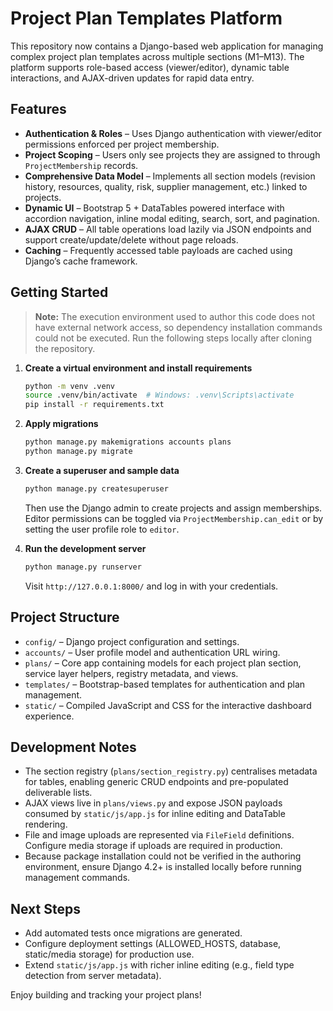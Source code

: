 # Project Plan Templates Platform

This repository now contains a Django-based web application for managing complex project plan templates across multiple sections (M1–M13). The platform supports role-based access (viewer/editor), dynamic table interactions, and AJAX-driven updates for rapid data entry.

## Features

- **Authentication & Roles** – Uses Django authentication with viewer/editor permissions enforced per project membership.
- **Project Scoping** – Users only see projects they are assigned to through `ProjectMembership` records.
- **Comprehensive Data Model** – Implements all section models (revision history, resources, quality, risk, supplier management, etc.) linked to projects.
- **Dynamic UI** – Bootstrap 5 + DataTables powered interface with accordion navigation, inline modal editing, search, sort, and pagination.
- **AJAX CRUD** – All table operations load lazily via JSON endpoints and support create/update/delete without page reloads.
- **Caching** – Frequently accessed table payloads are cached using Django’s cache framework.

## Getting Started

> **Note:** The execution environment used to author this code does not have external network access, so dependency installation commands could not be executed. Run the following steps locally after cloning the repository.

1. **Create a virtual environment and install requirements**
   ```bash
   python -m venv .venv
   source .venv/bin/activate  # Windows: .venv\Scripts\activate
   pip install -r requirements.txt
   ```

2. **Apply migrations**
   ```bash
   python manage.py makemigrations accounts plans
   python manage.py migrate
   ```

3. **Create a superuser and sample data**
   ```bash
   python manage.py createsuperuser
   ```
   Then use the Django admin to create projects and assign memberships. Editor permissions can be toggled via `ProjectMembership.can_edit` or by setting the user profile role to `editor`.

4. **Run the development server**
   ```bash
   python manage.py runserver
   ```
   Visit `http://127.0.0.1:8000/` and log in with your credentials.

## Project Structure

- `config/` – Django project configuration and settings.
- `accounts/` – User profile model and authentication URL wiring.
- `plans/` – Core app containing models for each project plan section, service layer helpers, registry metadata, and views.
- `templates/` – Bootstrap-based templates for authentication and plan management.
- `static/` – Compiled JavaScript and CSS for the interactive dashboard experience.

## Development Notes

- The section registry (`plans/section_registry.py`) centralises metadata for tables, enabling generic CRUD endpoints and pre-populated deliverable lists.
- AJAX views live in `plans/views.py` and expose JSON payloads consumed by `static/js/app.js` for inline editing and DataTable rendering.
- File and image uploads are represented via `FileField` definitions. Configure media storage if uploads are required in production.
- Because package installation could not be verified in the authoring environment, ensure Django 4.2+ is installed locally before running management commands.

## Next Steps

- Add automated tests once migrations are generated.
- Configure deployment settings (ALLOWED_HOSTS, database, static/media storage) for production use.
- Extend `static/js/app.js` with richer inline editing (e.g., field type detection from server metadata).

Enjoy building and tracking your project plans!
